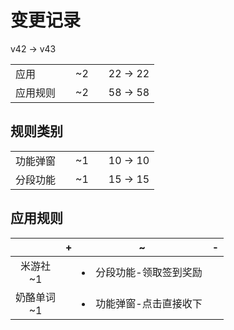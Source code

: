 # 变更记录

v42 -> v43

||||||
|-|:-:|:-:|:-:|:-:|
|应用||~2||22 -> 22|
|应用规则||~2||58 -> 58|

## 规则类别

||||||
|-|:-:|:-:|:-:|:-:|
|功能弹窗||~1||10 -> 10|
|分段功能||~1||15 -> 15|

## 应用规则

||+|~|-|
|:-:|-|-|-|
|米游社<br>~1||<li>分段功能-领取签到奖励||
|奶酪单词<br>~1||<li>功能弹窗-点击直接收下||
